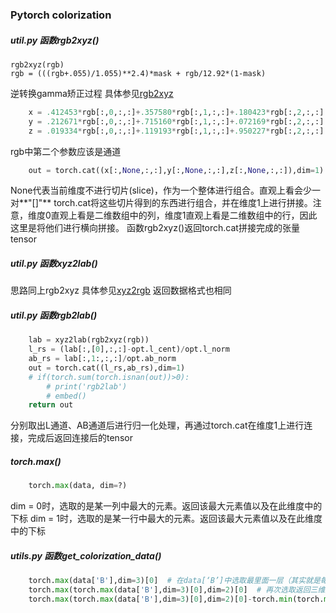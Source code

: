 ### Pytorch colorization
##### util.py        函数rgb2xyz()
	rgb2xyz(rgb)	
    rgb = (((rgb+.055)/1.055)**2.4)*mask + rgb/12.92*(1-mask)
逆转换gamma矫正过程
具体参见[rgb2xyz](https://blog.csdn.net/scarecrow_wiscom/article/details/9795715)
``` python
	x = .412453*rgb[:,0,:,:]+.357580*rgb[:,1,:,:]+.180423*rgb[:,2,:,:]
    y = .212671*rgb[:,0,:,:]+.715160*rgb[:,1,:,:]+.072169*rgb[:,2,:,:]
    z = .019334*rgb[:,0,:,:]+.119193*rgb[:,1,:,:]+.950227*rgb[:,2,:,:]
```
rgb中第二个参数应该是通道
```python
	out = torch.cat((x[:,None,:,:],y[:,None,:,:],z[:,None,:,:]),dim=1)
```
None代表当前维度不进行切片(slice)，作为一个整体进行组合。直观上看会少一对**"[]"**
torch.cat将这些切片得到的东西进行组合，并在维度1上进行拼接。注意，维度0直观上看是二维数组中的列，维度1直观上看是二维数组中的行，因此这里是将他们进行横向拼接。
函数rgb2xyz()返回torch.cat拼接完成的张量tensor

##### util.py        函数xyz2lab()
思路同上rgb2xyz
具体参见[xyz2rgb](https://blog.csdn.net/tian_110/article/details/45575869)
返回数据格式也相同

##### util.py        函数rgb2lab()
```python
	lab = xyz2lab(rgb2xyz(rgb))
    l_rs = (lab[:,[0],:,:]-opt.l_cent)/opt.l_norm
    ab_rs = lab[:,1:,:,:]/opt.ab_norm
    out = torch.cat((l_rs,ab_rs),dim=1)
    # if(torch.sum(torch.isnan(out))>0):
        # print('rgb2lab')
        # embed()
    return out
```
分别取出L通道、AB通道后进行归一化处理，再通过torch.cat在维度1上进行连接，完成后返回连接后的tensor


##### torch.max()
```python
	torch.max(data, dim=?)
```
dim = 0时，选取的是某一列中最大的元素。返回该最大元素值以及在此维度中的下标
dim = 1时，选取的是某一行中最大的元素。返回该最大元素值以及在此维度中的下标


##### utils.py          函数get_colorization_data()
```python
	torch.max(data['B'],dim=3)[0]  # 在data[‘B’]中选取最里面一层（其实就是每一行）的最大值,返回的是一个三维数组
    torch.max(torch.max(data['B'],dim=3)[0],dim=2)[0]  # 再次选取返回三维数组中最里面那一层每一行的最大值，返回的是二维数组 简而言之这里得到的就是二维矩阵（图像中）最大的值
    torch.max(torch.max(data['B'],dim=3)[0],dim=2)[0]-torch.min(torch.min(data['B'],dim=3)[0],dim=2)[0]) # 二位图像中最大最小值的差
    
```













